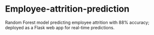 # Employee-attrition-prediction
Random Forest model predicting employee attrition with 88% accuracy; deployed as a Flask web app for real-time predictions.
